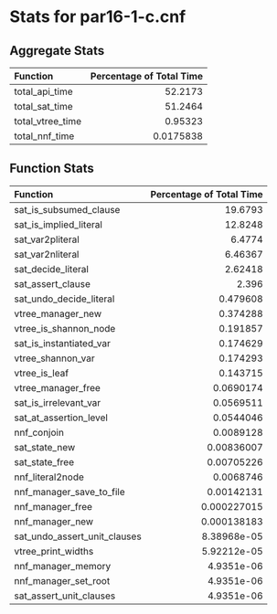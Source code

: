 # Stats for par16-1-c.cnf

## Aggregate Stats
| Function         |   Percentage of Total Time |
|:-----------------|---------------------------:|
| total_api_time   |                 52.2173    |
| total_sat_time   |                 51.2464    |
| total_vtree_time |                  0.95323   |
| total_nnf_time   |                  0.0175838 |

## Function Stats
| Function                     |   Percentage of Total Time |
|:-----------------------------|---------------------------:|
| sat_is_subsumed_clause       |               19.6793      |
| sat_is_implied_literal       |               12.8248      |
| sat_var2pliteral             |                6.4774      |
| sat_var2nliteral             |                6.46367     |
| sat_decide_literal           |                2.62418     |
| sat_assert_clause            |                2.396       |
| sat_undo_decide_literal      |                0.479608    |
| vtree_manager_new            |                0.374288    |
| vtree_is_shannon_node        |                0.191857    |
| sat_is_instantiated_var      |                0.174629    |
| vtree_shannon_var            |                0.174293    |
| vtree_is_leaf                |                0.143715    |
| vtree_manager_free           |                0.0690174   |
| sat_is_irrelevant_var        |                0.0569511   |
| sat_at_assertion_level       |                0.0544046   |
| nnf_conjoin                  |                0.0089128   |
| sat_state_new                |                0.00836007  |
| sat_state_free               |                0.00705226  |
| nnf_literal2node             |                0.0068746   |
| nnf_manager_save_to_file     |                0.00142131  |
| nnf_manager_free             |                0.000227015 |
| nnf_manager_new              |                0.000138183 |
| sat_undo_assert_unit_clauses |                8.38968e-05 |
| vtree_print_widths           |                5.92212e-05 |
| nnf_manager_memory           |                4.9351e-06  |
| nnf_manager_set_root         |                4.9351e-06  |
| sat_assert_unit_clauses      |                4.9351e-06  |